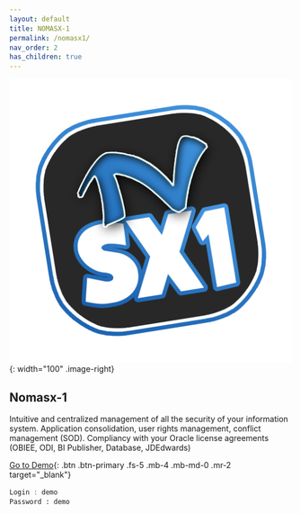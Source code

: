 ```yaml
---
layout: default
title: NOMASX-1
permalink: /nomasx1/
nav_order: 2
has_children: true
---
```


![NOMASX-1](/assets/nomasx1.png){: width="100" .image-right}
## Nomasx-1
Intuitive and centralized management of all the security of your information system. Application consolidation, user rights management, conflict management (SOD). Compliancy with your Oracle license agreements (OBIEE, ODI, BI Publisher, Database, JDEdwards)

[Go to Demo](http://dev.nomana-it.fr:3000/){: .btn .btn-primary .fs-5 .mb-4 .mb-md-0 .mr-2 target="_blank"} 

```scss
Login : demo
Password : demo
```

